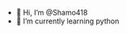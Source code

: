 - 👋 Hi, I’m @Shamo418
- 🌱 I’m currently learning python


<!---
Shamo418/Shamo418 is a ✨ special ✨ repository because its `README.md` (this file) appears on your GitHub profile.
You can click the Preview link to take a look at your changes.
--->
